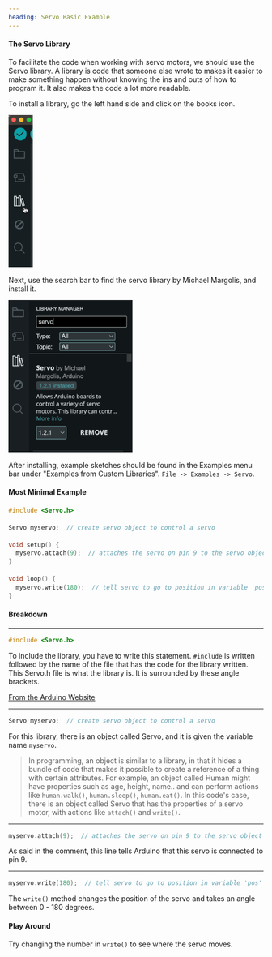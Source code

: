 ```yaml
---
heading: Servo Basic Example
---
```


#### The Servo Library

To facilitate the code when working with servo motors, we should use the Servo library. A library is code that someone else wrote to makes it easier to make something happen without knowing the ins and outs of how to program it. It also makes the code a lot more readable.

To install a library, go the left hand side and click on the books icon.

<img style="height:300px" src="./images/library.png"></img>

Next, use the search bar to find the servo library by Michael Margolis, and install it.

<img style="height:300px" src="./images/library_search.png"></img>

After installing, example sketches should be found in the Examples menu bar under "Examples from Custom Libraries". `File -> Examples -> Servo`.


#### Most Minimal Example

```c
#include <Servo.h>

Servo myservo;  // create servo object to control a servo

void setup() {
  myservo.attach(9);  // attaches the servo on pin 9 to the servo object
}

void loop() {
  myservo.write(180);  // tell servo to go to position in variable 'pos'
}
```

#### Breakdown

---

```c
#include <Servo.h>
```

To include the library, you have to write this statement. `#include` is written followed by the name of the file that has the code for the library written. This Servo.h file is what the library is. It is surrounded by these angle brackets.

<a target="\_blank" href="https://www.arduino.cc/reference/en/language/structure/further-syntax/include/">From the Arduino Website</a>

--- 

```c
Servo myservo;  // create servo object to control a servo
```

For this library, there is an object called Servo, and it is given the variable name `myservo`. 

> In programming, an object is similar to a library, in that it hides a bundle of code that makes it possible to create a reference of a thing with certain attributes. For example, an object called Human might have properties such as age, height, name.. and can perform actions like `human.walk()`, `human.sleep()`, `human.eat()`. In this code's case, there is an object called Servo that has the properties of a servo motor, with actions like `attach()` and `write()`.

---

```c
myservo.attach(9);  // attaches the servo on pin 9 to the servo object
```

As said in the comment, this line tells Arduino that this servo is connected to pin 9.

---

```c
myservo.write(180);  // tell servo to go to position in variable 'pos'
```

The `write()` method changes the position of the servo and takes an angle between 0 - 180 degrees.

#### Play Around

Try changing the number in `write()` to see where the servo moves.
